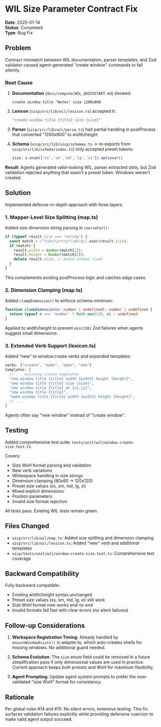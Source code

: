 # WIL Size Parameter Contract Fix

**Date**: 2025-01-14  
**Status**: Completed  
**Type**: Bug Fix

## Problem

Contract mismatch between WIL documentation, parser templates, and Zod validator caused agent-generated "create window" commands to fail silently.

### Root Cause

1. **Documentation** (`docs/compute/WIL_QUICKSTART.md`) showed:
   ```
   create window title "Notes" size 1200x800
   ```

2. **Lexicon** (`uicp/src/lib/wil/lexicon.ts`) accepted it:
   ```typescript
   "create window title {title} size {size}"
   ```

3. **Parser** (`uicp/src/lib/wil/parse.ts`) had partial handling in postProcess that converted "1200x800" to width/height

4. **Schema** (`uicp/src/lib/uicp/schemas.ts` → re-exports from `uicp/src/lib/schema/index.ts`) only accepted preset tokens:
   ```typescript
   size: z.enum(['xs','sm','md','lg','xl']).optional()
   ```

**Result**: Agents generated valid-looking WIL, parser extracted slots, but Zod validation rejected anything that wasn't a preset token. Windows weren't created.

## Solution

Implemented defense-in-depth approach with three layers:

### 1. Mapper-Level Size Splitting (map.ts)

Added size dimension string parsing in `coerceFor()`:
```typescript
if (typeof result.size === 'string') {
  const match = /^(\d+)\s*x\s*(\d+)$/i.exec(result.size);
  if (match) {
    result.width = Number(match[1]);
    result.height = Number(match[2]);
    delete result.size; // Avoid schema clash
  }
}
```

This complements existing postProcess logic and catches edge cases.

### 2. Dimension Clamping (map.ts)

Added `clampDimension()` to enforce schema minimum:
```typescript
function clampDimension(n: number | undefined): number | undefined {
  return typeof n === 'number' ? Math.max(120, n) : undefined;
}
```

Applied to width/height to prevent `min(120)` Zod failures when agents suggest small dimensions.

### 3. Extended Verb Support (lexicon.ts)

Added "new" to window.create verbs and expanded templates:
```typescript
verbs: ["create", "make", "open", "new"]
templates: [
  // ... existing create templates
  "new window title {title} width {width} height {height}",
  "new window title {title} size {size}",
  "new window title {title} at {x},{y}",
  "new window title {title}",
  "make window title {title} width {width} height {height}",
  // ...
]
```

Agents often say "new window" instead of "create window".

## Testing

Added comprehensive test suite: `tests/unit/wil/window-create-size.test.ts`

Covers:
- Size WxH format parsing and validation
- New verb variations
- Whitespace handling in size strings
- Dimension clamping (80x60 -> 120x120)
- Preset size values (xs, sm, md, lg, xl)
- Mixed explicit dimensions
- Position parameters
- Invalid size format rejection

All tests pass. Existing WIL tests remain green.

## Files Changed

- `uicp/src/lib/wil/map.ts`: Added size splitting and dimension clamping
- `uicp/src/lib/wil/lexicon.ts`: Added "new" verb and additional templates
- `uicp/tests/unit/wil/window-create-size.test.ts`: Comprehensive test coverage

## Backward Compatibility

Fully backward compatible:
- Existing width/height syntax unchanged
- Preset size values (xs, sm, md, lg, xl) still work
- Size WxH format now works end-to-end
- Invalid formats fail fast with clear errors (no silent failures)

## Follow-up Considerations

1. **Workspace Registration Timing**: Already handled by `ensureWindowExists()` in adapter.ts, which auto-creates shells for missing windows. No additional guard needed.

2. **Schema Evolution**: The `size` enum field could be removed in a future simplification pass if only dimensional values are used in practice. Current approach keeps both presets and WxH for maximum flexibility.

3. **Agent Prompting**: Update agent system prompts to prefer the now-validated "size WxH" format for consistency.

## Rationale

Per global rules #14 and #15: No silent errors, extensive testing. This fix surfaces validation failures explicitly while providing defensive coercion to make valid agent output succeed.
